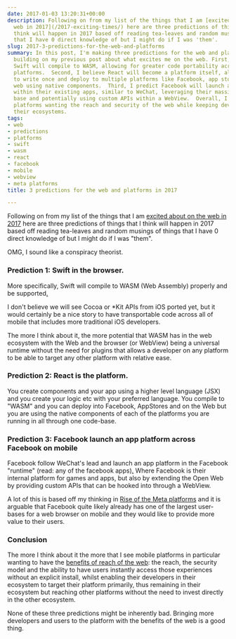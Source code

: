 ```yaml
---
date: 2017-01-03 13:20:31+00:00
description: Following on from my list of the things that I am [excited about on the
  web in 2017](/2017-exciting-times/) here are three predictions of things that I
  think will happen in 2017 based off reading tea-leaves and random musings of things
  that I have 0 direct knowledge of but I might do if I was 'them'.
slug: 2017-3-predictions-for-the-web-and-platforms
summary: In this post, I'm making three predictions for the web and platforms in 2017,
  building on my previous post about what excites me on the web. First, I predict
  Swift will compile to WASM, allowing for greater code portability across mobile
  platforms.  Second, I believe React will become a platform itself, allowing developers
  to write once and deploy to multiple platforms like Facebook, app stores, and the
  web using native components.  Third, I predict Facebook will launch an app platform
  within their existing apps, similar to WeChat, leveraging their massive mobile user
  base and potentially using custom APIs within a WebView.  Overall, I see mobile
  platforms wanting the reach and security of the web while keeping developers within
  their ecosystems.
tags:
- web
- predictions
- platforms
- swift
- wasm
- react
- facebook
- mobile
- webview
- meta platforms
title: 3 predictions for the web and platforms in 2017

---
```


Following on from my list of the things that I am [excited about on the web in
2017](/2017-exciting-times/) here are three predictions of things that I think
will happen in 2017 based off reading tea-leaves and random musings of things
that I have 0 direct knowledge of but I might do if I was "them". 

OMG, I sound like a conspiracy theorist.

### Prediction 1: Swift in the browser. 

More specifically, Swift will compile to WASM (Web Assembly) properly and be
supported[.](https://bugs.webkit.org/show_bug.cgi?id=163672)

I don't believe we will see Cocoa or *Kit APIs from iOS ported yet, but it would
certainly be a nice story to have transportable code across all of mobile that
includes more traditional iOS developers.

The more I think about it, the more potential that WASM has in the web ecosystem
with the Web and the browser (or WebView) being a universal runtime without the
need for plugins that allows a developer on any platform to be able to target
any other platform with relative ease.

### Prediction 2: React is the platform.

You create components and your app using a higher level language (JSX) and you
create your logic etc with your preferred language. You compile to "WASM" and
you can deploy into Facebook, AppStores and on the Web but you are using the
native components of each of the platforms you are running in all through one
code-base.

### Prediction 3: Facebook launch an app platform across Facebook on mobile

Facebook follow WeChat's lead and launch an app platform in the Facebook
"runtime" (read: any of the facebook
apps)[.](https://lists.w3.org/Archives/Public/public-payments-wg/2016Dec/0054.html)
Where Facebook is their internal platform for games and apps, but also by
extending the Open Web by providing custom APIs that can be hooked into through
a WebView.

A lot of this is based off my thinking in [Rise of the Meta
platforms](https://paul.kinlan.me/rise-of-the-meta-platforms/) and it is
arguable that Facebook quite likely already has one of the largest user-bases
for a web browser on mobile and they would like to provide more value to their
users.

### Conclusion

The more I think about it the more that I see mobile platforms in particular
wanting to have the [benefits of reach of the web](/slice-the-web/): the reach,
the security model and the ability to have users instantly access those
experiences without an explicit install, whilst enabling their developers in
their ecosystem to target their platform primarily, thus remaining in their
ecosystem but reaching other platforms without the need to invest directly in
the other ecosystem.

None of these three predictions might be inherently bad. Bringing more developers
and users to the platform with the benefits of the web is a good thing.

